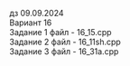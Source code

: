 дз 09.09.2024 <br />
Вариант 16 <br />
Задание 1 файл - 16_15.cpp <br />
Задание 2 файл - 16_11sh.cpp <br />
Задание 3 файл - 16_31a.cpp <br />
